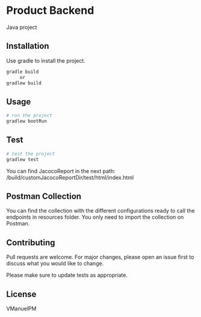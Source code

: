 # Product Backend

Java project

## Installation

Use gradle to install the project.

```bash
gradle build
     or
gradlew build
```

## Usage

```bash
# run the project
gradlew bootRun
```

## Test

```bash
# test the project
gradlew test
```
You can find JacocoReport in the next path: /build/customJacocoReportDir/test/html/index.html

## Postman Collection

You can find the collection with the different configurations ready to call the endpoints in resources folder. You only need to import the collection on Postman.

## Contributing
Pull requests are welcome. For major changes, please open an issue first to discuss what you would like to change.

Please make sure to update tests as appropriate.

## License
VManuelPM